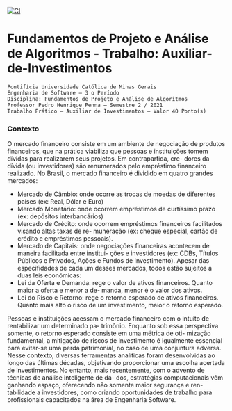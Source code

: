 [![CI](https://github.com/Lucas-Angelo/FPAA-Auxiliar-de-Investimentos/actions/workflows/HelloWorld.yml/badge.svg?branch=main)](https://github.com/Lucas-Angelo/FPAA-Auxiliar-de-Investimentos/actions/workflows/HelloWorld.yml)
# Fundamentos de Projeto e Análise de Algoritmos - Trabalho: Auxiliar-de-Investimentos
```
Pontifícia Universidade Católica de Minas Gerais
Engenharia de Software – 3 o Período
Disciplina: Fundamentos de Projeto e Análise de Algoritmos
Professor Pedro Henrique Penna – Semestre 2 / 2021
Trabalho Prático – Auxiliar de Investimentos – Valor 40 Ponto(s)
```
### Contexto

O mercado financeiro consiste em um ambiente de negociação de produtos financeiros, que na prática
viabiliza que pessoas e instituições tomem dívidas para realizarem seus projetos. Em contrapartida, cre-
dores da dívida (ou investidores) são renumerados pelo empréstimo financeiro realizado. No Brasil, o
mercado financeiro é dividido em quatro grandes mercados:

- Mercado de Câmbio: onde ocorre as trocas de moedas de diferentes países (ex: Real, Dólar e Euro)
- Mercado Monetário: onde ocorrem empréstimos de curtíssimo prazo (ex: depósitos interbancários)
- Mercado de Crédito: onde ocorrem empréstimos financeiros facilitados visando altas taxas de re-
    muneração (ex: cheque especial, cartão de crédito e empréstimos pessoais).
- Mercado de Capitais: onde negociações financeiras acontecem de maneira facilitada entre institui-
    ções e investidores (ex: CDBs, Títulos Públicos e Privados, Ações e Fundos de Investimento).
Apesar das especifidades de cada um desses mercados, todos estão sujeitos a duas leis econômicas:
- Lei da Oferta e Demanda: rege o valor de ativos financeiros. Quanto maior a oferta e menor a de-
    manda, menor é o valor dos ativos.
- Lei do Risco e Retorno: rege o retorno esperado de ativos financeiros. Quanto mais alto o risco de
    um investimento, maior o retorno esperado.

Pessoas e instituições acessam o mercado financeiro com o intuito de rentabilizar um determinado pa-
trimônio. Enquanto sob essa perspectiva somente, o retorno esperado consiste em uma métrica de oti-
mização fundamental, a mitigação de riscos de investimento é igualmente essencial para evitar-se uma
perda patrimonial, no caso de uma conjuntura adversa. Nesse contexto, diversas ferramentas analíticas
foram desenvolvidas ao longo das últimas décadas, objetivando proporcionar uma escolha acertada de
investimentos. No entanto, mais recentemente, com o advento de técnicas de análise inteligente de da-
dos, estratégias computacionais vêm ganhando espaço, oferecendo não somente maior segurança e ren-
tabilidade a investidores, como criando oportunidades de trabalho para profissionais capacitados na
área de Engenharia Software.
